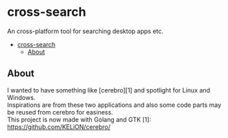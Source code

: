 # cross-search

An cross-platform tool for searching desktop apps etc.

- [cross-search](#cross-search)
  - [About](#about)

## About

I wanted to have something like [cerebro][1] and spotlight for Linux and Windows.<br>
Inspirations are from these two applications and also some code parts may be reused from cerebro for easiness.<br>
This project is now made with Golang and GTK
[1]: https://github.com/KELiON/cerebro/

